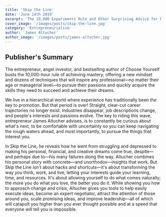 ```yaml
---
title: 'Skip the Line'
date: 'June 14th 2019'
excerpt: 'The 10,000 Experiments Rule and Other Surprising Advice for Reaching Your Goals'
cover_image: '/images/posts/skip-the-line.jpg'
category: 'Entrepreneurialism'
author: 'James Altucher'
author_image: '/images/posts/james-altucher.jpg'
---
```


## Publisher's Summary

The entrepreneur, angel investor, and bestselling author of Choose Yourself busts the 10,000-hour rule of achieving mastery, offering a new mindset and dozens of techniques that will inspire any professional—no matter their age or managerial level—to pursue their passions and quickly acquire the skills they need to succeed and achieve their dreams.

We live in a hierarchical world where experience has traditionally been the key to promotion. But that period is over! Straight, clear-cut career trajectories no longer exist. Industries disappear, job descriptions change, and people's interests and passions evolve. The key to riding this wave, entrepreneur James Altucher advises, is to constantly be curious about what's next, to be comfortable with uncertainty so you can keep navigating the rough waters ahead, and most importantly, to pursue the things that interest you.

In Skip the Line, he reveals how he went from struggling and depressed to making his personal, financial, and creative dreams come true, despite—and perhaps due to—his many failures along the way. Altucher combines his personal story with concrete—and unorthodox—insights that work. But Skip the Line isn't about hacks and shortcuts—it's about transforming the way you think, work, and live, letting your interests guide your learning, time, and resources. It's about allowing yourself to do what comes naturally; the more you do what you love, the better you do it. While showing you how to approach change and crisis, Altucher gives you tools to help easily execute ideas, become an expert negotiator, attract the attention of those around you, scale promising ideas, and improve leadership—all of which will catapult you higher than you ever thought possible and at a speed that everyone will tell you is impossible.
